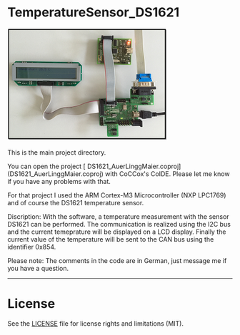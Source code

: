 # TemperatureSensor_DS1621

![Test Setup](/html/Testaufbau.png)

This is the main project directory.

You can open the project [ DS1621_AuerLinggMaier.coproj] (DS1621_AuerLinggMaier.coproj) with CoCCox's CoIDE. Please let me know if you have any problems with that.

For that project I used the ARM Cortex-M3 Microcontroller (NXP LPC1769) and of course the DS1621 temperature sensor.


Discription:
With the software, a temperature measurement with the sensor DS1621 can be performed. 
The communication is realized using the I2C bus and the current temeprature will be displayed on a LCD display.
Finally the current value of the temperature will be sent to the CAN bus using the identifier 0x854.

Please note: The comments in the code are in German, just message me if you have a question.

************************************************************************

# License

See the [LICENSE](LICENSE.md) file for license rights and limitations (MIT).

